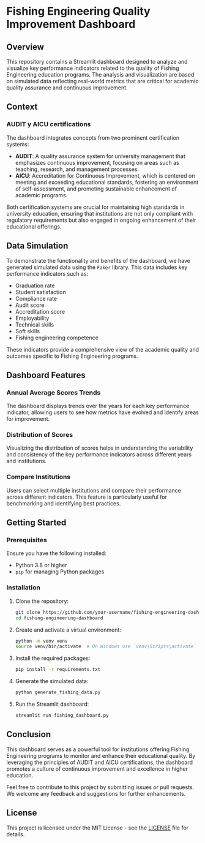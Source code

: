 # Fishing Engineering Quality Improvement Dashboard

## Overview

This repository contains a Streamlit dashboard designed to analyze and visualize key performance indicators related to the quality of Fishing Engineering education programs. The analysis and visualization are based on simulated data reflecting real-world metrics that are critical for academic quality assurance and continuous improvement.

## Context

### AUDIT y AICU certifications

The dashboard integrates concepts from two prominent certification systems:

- **AUDIT**: A quality assurance system for university management that emphasizes continuous improvement, focusing on areas such as teaching, research, and management processes.
- **AICU**: Accreditation for Continuous Improvement, which is centered on meeting and exceeding educational standards, fostering an environment of self-assessment, and promoting sustainable enhancement of academic programs.

Both certification systems are crucial for maintaining high standards in university education, ensuring that institutions are not only compliant with regulatory requirements but also engaged in ongoing enhancement of their educational offerings.

## Data Simulation

To demonstrate the functionality and benefits of the dashboard, we have generated simulated data using the `Faker` library. This data includes key performance indicators such as:

- Graduation rate
- Student satisfaction
- Compliance rate
- Audit score
- Accreditation score
- Employability
- Technical skills
- Soft skills
- Fishing engineering competence

These indicators provide a comprehensive view of the academic quality and outcomes specific to Fishing Engineering programs.

## Dashboard Features

### Annual Average Scores Trends

The dashboard displays trends over the years for each key performance indicator, allowing users to see how metrics have evolved and identify areas for improvement.

### Distribution of Scores

Visualizing the distribution of scores helps in understanding the variability and consistency of the key performance indicators across different years and institutions.

### Compare Institutions

Users can select multiple institutions and compare their performance across different indicators. This feature is particularly useful for benchmarking and identifying best practices.

## Getting Started

### Prerequisites

Ensure you have the following installed:

- Python 3.8 or higher
- `pip` for managing Python packages

### Installation

1. Clone the repository:
    ```bash
    git clone https://github.com/your-username/fishing-engineering-dashboard.git
    cd fishing-engineering-dashboard
    ```

2. Create and activate a virtual environment:
    ```bash
    python -m venv venv
    source venv/bin/activate  # On Windows use `venv\Scripts\activate`
    ```

3. Install the required packages:
    ```bash
    pip install -r requirements.txt
    ```

4. Generate the simulated data:
    ```bash
    python generate_fishing_data.py
    ```

5. Run the Streamlit dashboard:
    ```bash
    streamlit run fishing_dashboard.py
    ```

## Conclusion

This dashboard serves as a powerful tool for institutions offering Fishing Engineering programs to monitor and enhance their educational quality. By leveraging the principles of AUDIT and AICU certifications, the dashboard promotes a culture of continuous improvement and excellence in higher education.

Feel free to contribute to this project by submitting issues or pull requests. We welcome any feedback and suggestions for further enhancements.

## License

This project is licensed under the MIT License - see the [LICENSE](LICENSE) file for details.